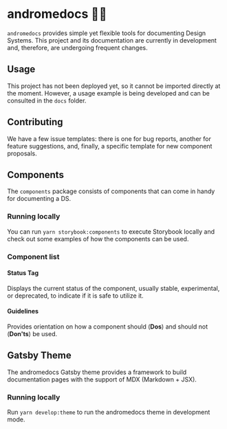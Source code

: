 # andromedocs 🚀📝

`andromedocs` provides simple yet flexible tools for documenting Design Systems. This project and its documentation are currently in development and, therefore, are undergoing frequent changes.

## Usage

This project has not been deployed yet, so it cannot be imported directly at the moment. However, a usage example is being developed and can be consulted in the `docs` folder.

## Contributing

We have a few issue templates: there is one for bug reports, another for feature suggestions, and, finally, a specific template for new component proposals.

## Components

The `components` package consists of components that can come in handy for documenting a DS.

### Running locally

You can run `yarn storybook:components` to execute Storybook locally and check out some examples of how the components can be used.

### Component list

#### Status Tag

Displays the current status of the component, usually stable, experimental, or deprecated, to indicate if it is safe to utilize it.

#### Guidelines

Provides orientation on how a component should (**Dos**) and should not (**Don'ts**) be used.

## Gatsby Theme

The andromedocs Gatsby theme provides a framework to build documentation pages with the support of MDX (Markdown + JSX).

### Running locally

Run `yarn develop:theme` to run the andromedocs theme in development mode.
